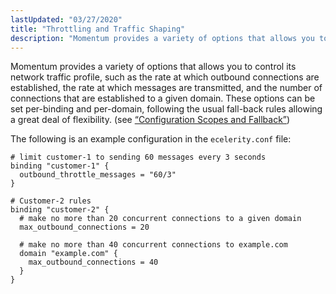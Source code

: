 ```yaml
---
lastUpdated: "03/27/2020"
title: "Throttling and Traffic Shaping"
description: "Momentum provides a variety of options that allows you to control its network traffic profile such as the rate at which outbound connections are established the rate at which messages are transmitted and the number of connections that are established to a given domain These options can be set per..."
---
```


Momentum provides a variety of options that allows you to control its network traffic profile, such as the rate at which outbound connections are established, the rate at which messages are transmitted, and the number of connections that are established to a given domain. These options can be set per-binding and per-domain, following the usual fall-back rules allowing a great deal of flexibility. (see [“Configuration Scopes and Fallback”](/momentum/4/4-ecelerity-conf-fallback))

The following is an example configuration in the `ecelerity.conf` file:

```
# limit customer-1 to sending 60 messages every 3 seconds
binding "customer-1" {
  outbound_throttle_messages = "60/3"
}

# Customer-2 rules
binding "customer-2" {
  # make no more than 20 concurrent connections to a given domain
  max_outbound_connections = 20

  # make no more than 40 concurrent connections to example.com
  domain "example.com" {
    max_outbound_connections = 40
  }
}
```